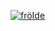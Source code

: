 [![fröIde](https://raw.githubusercontent.com/aibolem/periodic-table-1/gh-pages/assets/images/froide_mainframe.png)](https://barionleg.github.io/froide/index.html)
